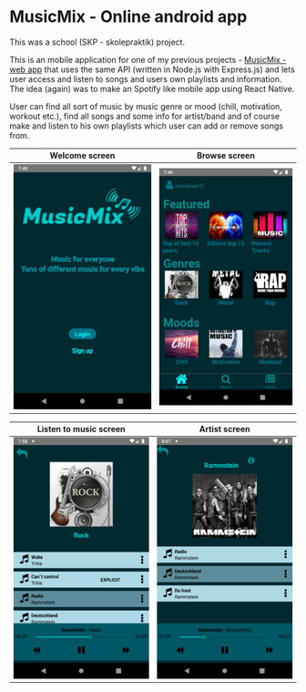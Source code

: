 # MusicMix - Online android app

This was a school (SKP - skolepraktik) project.

This is an mobile application for one of my previous projects - <a href="https://github.com/DainisM/MusicMix-web-app">MusicMix - web app</a> that uses the same API (written in Node.js with Express.js) and lets user access and listen to songs and users own playlists and information. The idea (again) was to make an Spotify like mobile app using React Native.</br>

User can find all sort of music by music genre or mood (chill, motivation, workout etc.), find all songs and some info for artist/band and of course make and listen to his own playlists which user can add or remove songs from.

Welcome screen            |  Browse screen
:-------------------------:|:-------------------------:
![](https://github.com/DainisM/Screenshots/blob/master/MusicMix-Online/WelcomeScreen.png)  |  ![](https://github.com/DainisM/Screenshots/blob/master/MusicMix-Online/BrowseScreen_1.png)

Listen to music screen            |  Artist screen
:-------------------------:|:-------------------------:
![](https://github.com/DainisM/Screenshots/blob/master/MusicMix-Online/MusicScreen_4.png)  |  ![](https://github.com/DainisM/Screenshots/blob/master/MusicMix-Online/ArtistScreen_2.png)
